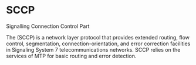 # SCCP


Signalling Connection Control Part

The (SCCP) is a network layer protocol that provides extended routing,
flow control, segmentation, connection-orientation, and error correction
facilities in Signaling System 7 telecommunications networks. SCCP
relies on the services of MTP for basic routing and error detection.

